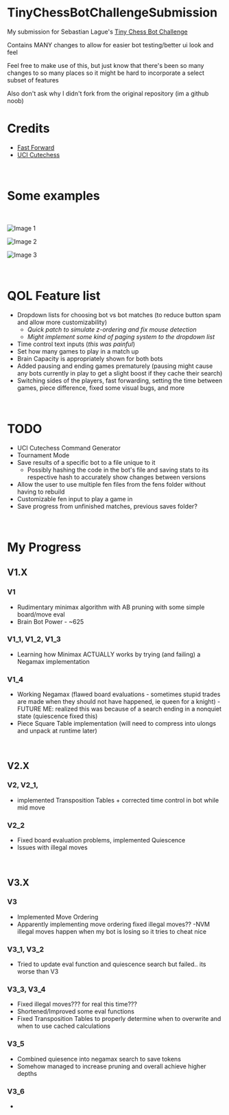 # TinyChessBotChallengeSubmission
My submission for Sebastian Lague's [Tiny Chess Bot Challenge](https://github.com/SebLague/Chess-Challenge) <br>

Contains MANY changes to allow for easier bot testing/better ui look and feel <br>

Feel free to make use of this, but just know that there's been so many changes to so many places so it might be hard to incorporate a select subset of features <br>

Also don't ask why I didn't fork from the original repository (im a github noob) <br>

# Credits
- [Fast Forward](https://github.com/GheorgheMorari/Chess-Challenge)
- [UCI Cutechess](https://github.com/GediminasMasaitis/Chess-Challenge-Uci/tree/uci)

<br>

# Some examples

<br>

![Image 1](https://github.com/Alientation/TinyChessBotChallengeSubmission/assets/87630050/6755263e-ea23-4ad5-b191-9725d9dd13dd) 

![Image 2](https://github.com/Alientation/TinyChessBotChallengeSubmission/assets/87630050/31a638a0-921f-4400-bfd9-f4c8c43e0e5c) 

![Image 3](https://github.com/Alientation/TinyChessBotChallengeSubmission/assets/87630050/8603e076-6020-4105-a185-a5bc0e1d1255) 

<br>


# QOL Feature list
- Dropdown lists for choosing bot vs bot matches (to reduce button spam and allow more customizability)
  - *Quick patch to simulate z-ordering and fix mouse detection*
  - *Might implement some kind of paging system to the dropdown list*  
- Time control text inputs (*this was painful*)
- Set how many games to play in a match up
- Brain Capacity is appropriately shown for both bots
- Added pausing and ending games prematurely (pausing might cause any bots currently in play to get a slight boost if they cache their search)
- Switching sides of the players, fast forwarding, setting the time between games, piece difference, fixed some visual bugs, and more

<br>

# TODO
- UCI Cutechess Command Generator
- Tournament Mode
- Save results of a specific bot to a file unique to it
  - Possibly hashing the code in the bot's file and saving stats to its respective hash to accurately show changes between versions 
- Allow the user to use multiple fen files from the fens folder without having to rebuild
- Customizable fen input to play a game in
- Save progress from unfinished matches, previous saves folder?

<br>

# My Progress

## V1.X
### V1
- Rudimentary minimax algorithm with AB pruning with some simple board/move eval
- Brain Bot Power - ~625

### V1_1, V1_2, V1_3
- Learning how Minimax ACTUALLY works by trying (and failing) a Negamax implementation

### V1_4
- Working Negamax (flawed board evaluations - sometimes stupid trades are made when they should not have happened, ie queen for a knight) - FUTURE ME: realized this was because of a search ending in a nonquiet state (quiescence fixed this)
- Piece Square Table implementation (will need to compress into ulongs and unpack at runtime later)

<br>

## V2.X

### V2, V2_1, 
- implemented Transposition Tables + corrected time control in bot while mid move
  
### V2_2
- Fixed board evaluation problems, implemented Quiescence
- Issues with illegal moves

<br>

## V3.X

### V3
- Implemented Move Ordering
- Apparently implementing move ordering fixed illegal moves?? -NVM illegal moves happen when my bot is losing so it tries to cheat nice

### V3_1, V3_2
- Tried to update eval function and quiescence search but failed.. its worse than V3

### V3_3, V3_4
- Fixed illegal moves??? for real this time???
- Shortened/Improved some eval functions
- Fixed Transposition Tables to properly determine when to overwrite and when to use cached calculations

### V3_5
- Combined quiesence into negamax search to save tokens
- Somehow managed to increase pruning and overall achieve higher depths

### V3_6
- 
